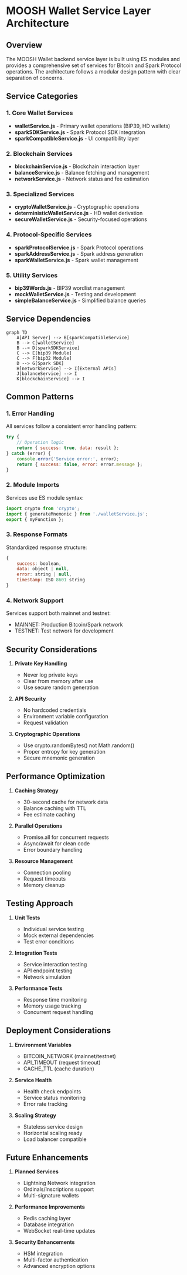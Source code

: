 # MOOSH Wallet Service Layer Architecture

## Overview

The MOOSH Wallet backend service layer is built using ES modules and provides a comprehensive set of services for Bitcoin and Spark Protocol operations. The architecture follows a modular design pattern with clear separation of concerns.

## Service Categories

### 1. Core Wallet Services
- **walletService.js** - Primary wallet operations (BIP39, HD wallets)
- **sparkSDKService.js** - Spark Protocol SDK integration
- **sparkCompatibleService.js** - UI compatibility layer

### 2. Blockchain Services
- **blockchainService.js** - Blockchain interaction layer
- **balanceService.js** - Balance fetching and management
- **networkService.js** - Network status and fee estimation

### 3. Specialized Services
- **cryptoWalletService.js** - Cryptographic operations
- **deterministicWalletService.js** - HD wallet derivation
- **secureWalletService.js** - Security-focused operations

### 4. Protocol-Specific Services
- **sparkProtocolService.js** - Spark Protocol operations
- **sparkAddressService.js** - Spark address generation
- **sparkWalletService.js** - Spark wallet management

### 5. Utility Services
- **bip39Words.js** - BIP39 wordlist management
- **mockWalletService.js** - Testing and development
- **simpleBalanceService.js** - Simplified balance queries

## Service Dependencies

```mermaid
graph TD
    A[API Server] --> B[sparkCompatibleService]
    B --> C[walletService]
    B --> D[sparkSDKService]
    C --> E[bip39 Module]
    C --> F[bip32 Module]
    D --> G[Spark SDK]
    H[networkService] --> I[External APIs]
    J[balanceService] --> I
    K[blockchainService] --> I
```

## Common Patterns

### 1. Error Handling
All services follow a consistent error handling pattern:
```javascript
try {
    // Operation logic
    return { success: true, data: result };
} catch (error) {
    console.error('Service error:', error);
    return { success: false, error: error.message };
}
```

### 2. Module Imports
Services use ES module syntax:
```javascript
import crypto from 'crypto';
import { generateMnemonic } from './walletService.js';
export { myFunction };
```

### 3. Response Formats
Standardized response structure:
```javascript
{
    success: boolean,
    data: object | null,
    error: string | null,
    timestamp: ISO 8601 string
}
```

### 4. Network Support
Services support both mainnet and testnet:
- MAINNET: Production Bitcoin/Spark network
- TESTNET: Test network for development

## Security Considerations

1. **Private Key Handling**
   - Never log private keys
   - Clear from memory after use
   - Use secure random generation

2. **API Security**
   - No hardcoded credentials
   - Environment variable configuration
   - Request validation

3. **Cryptographic Operations**
   - Use crypto.randomBytes() not Math.random()
   - Proper entropy for key generation
   - Secure mnemonic generation

## Performance Optimization

1. **Caching Strategy**
   - 30-second cache for network data
   - Balance caching with TTL
   - Fee estimate caching

2. **Parallel Operations**
   - Promise.all for concurrent requests
   - Async/await for clean code
   - Error boundary handling

3. **Resource Management**
   - Connection pooling
   - Request timeouts
   - Memory cleanup

## Testing Approach

1. **Unit Tests**
   - Individual service testing
   - Mock external dependencies
   - Test error conditions

2. **Integration Tests**
   - Service interaction testing
   - API endpoint testing
   - Network simulation

3. **Performance Tests**
   - Response time monitoring
   - Memory usage tracking
   - Concurrent request handling

## Deployment Considerations

1. **Environment Variables**
   - BITCOIN_NETWORK (mainnet/testnet)
   - API_TIMEOUT (request timeout)
   - CACHE_TTL (cache duration)

2. **Service Health**
   - Health check endpoints
   - Service status monitoring
   - Error rate tracking

3. **Scaling Strategy**
   - Stateless service design
   - Horizontal scaling ready
   - Load balancer compatible

## Future Enhancements

1. **Planned Services**
   - Lightning Network integration
   - Ordinals/Inscriptions support
   - Multi-signature wallets

2. **Performance Improvements**
   - Redis caching layer
   - Database integration
   - WebSocket real-time updates

3. **Security Enhancements**
   - HSM integration
   - Multi-factor authentication
   - Advanced encryption options
